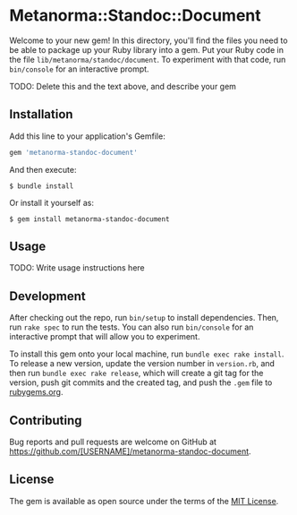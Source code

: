 # Metanorma::Standoc::Document

Welcome to your new gem! In this directory, you'll find the files you need to be able to package up your Ruby library into a gem. Put your Ruby code in the file `lib/metanorma/standoc/document`. To experiment with that code, run `bin/console` for an interactive prompt.

TODO: Delete this and the text above, and describe your gem

## Installation

Add this line to your application's Gemfile:

```ruby
gem 'metanorma-standoc-document'
```

And then execute:

    $ bundle install

Or install it yourself as:

    $ gem install metanorma-standoc-document

## Usage

TODO: Write usage instructions here

## Development

After checking out the repo, run `bin/setup` to install dependencies. Then, run `rake spec` to run the tests. You can also run `bin/console` for an interactive prompt that will allow you to experiment.

To install this gem onto your local machine, run `bundle exec rake install`. To release a new version, update the version number in `version.rb`, and then run `bundle exec rake release`, which will create a git tag for the version, push git commits and the created tag, and push the `.gem` file to [rubygems.org](https://rubygems.org).

## Contributing

Bug reports and pull requests are welcome on GitHub at https://github.com/[USERNAME]/metanorma-standoc-document.

## License

The gem is available as open source under the terms of the [MIT License](https://opensource.org/licenses/MIT).
